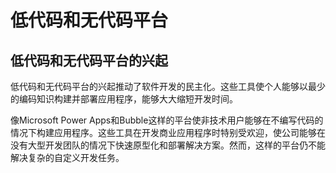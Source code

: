 # 低代码和无代码平台

## 低代码和无代码平台的兴起

低代码和无代码平台的兴起推动了软件开发的民主化。这些工具使个人能够以最少的编码知识构建并部署应用程序，能够大大缩短开发时间。

像Microsoft Power Apps和Bubble这样的平台使非技术用户能够在不编写代码的情况下构建应用程序。这些工具在开发商业应用程序时特别受欢迎，使公司能够在没有大型开发团队的情况下快速原型化和部署解决方案。然而，这样的平台仍不能解决复杂的自定义开发任务。